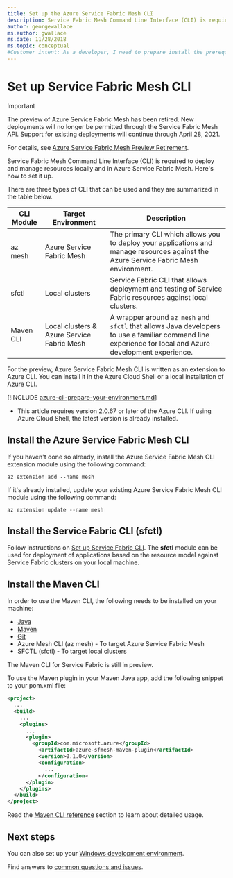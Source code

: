 ```yaml
---
title: Set up the Azure Service Fabric Mesh CLI 
description: Service Fabric Mesh Command Line Interface (CLI) is required to deploy and manage resources locally and in Azure Service Fabric Mesh. Here's how to set it up.
author: georgewallace
ms.author: gwallace
ms.date: 11/28/2018
ms.topic: conceptual
#Customer intent: As a developer, I need to prepare install the prerequisites to enable deployment to service fabric mesh.
---
```


# Set up Service Fabric Mesh CLI

> [!IMPORTANT]
> The preview of Azure Service Fabric Mesh has been retired. New deployments will no longer be permitted through the Service Fabric Mesh API. Support for existing deployments will continue through April 28, 2021.
> 
> For details, see [Azure Service Fabric Mesh Preview Retirement](https://azure.microsoft.com/updates/azure-service-fabric-mesh-preview-retirement/).

Service Fabric Mesh Command Line Interface (CLI) is required to deploy and manage resources locally and in Azure Service Fabric Mesh. Here's how to set it up.

There are three types of CLI that can be used and they are summarized in the table below.

| CLI Module | Target Environment |  Description | 
|---|---|---|
| az mesh | Azure Service Fabric Mesh | The primary CLI which allows you to deploy your applications and manage resources against the Azure Service Fabric Mesh environment. 
| sfctl | Local clusters | Service Fabric CLI that allows deployment and testing of Service Fabric resources against local clusters.  
| Maven CLI | Local clusters & Azure Service Fabric Mesh | A wrapper around `az mesh` and `sfctl` that allows Java developers to use a familiar command line experience for local and Azure development experience.  

For the preview, Azure Service Fabric Mesh CLI is written as an extension to Azure CLI. You can install it in the Azure Cloud Shell or a local installation of Azure CLI. 

[!INCLUDE [azure-cli-prepare-your-environment.md](../../includes/azure-cli-prepare-your-environment.md)]

- This article requires version 2.0.67 or later of the Azure CLI. If using Azure Cloud Shell, the latest version is already installed.

## Install the Azure Service Fabric Mesh CLI

If you haven't done so already, install the Azure Service Fabric Mesh CLI extension module using the following command: 
 
```azurecli-interactive
az extension add --name mesh
```

If it's already installed, update your existing Azure Service Fabric Mesh CLI module using the following command:

```azurecli-interactive
az extension update --name mesh
```

## Install the Service Fabric CLI (sfctl) 

Follow instructions on [Set up Service Fabric CLI](../service-fabric/service-fabric-cli.md). The **sfctl** module can be used for deployment of applications based on the resource model against Service Fabric clusters on your local machine. 

## Install the Maven CLI 

In order to use the Maven CLI, the following needs to be installed on your machine: 

* [Java](https://www.azul.com/downloads/zulu/)
* [Maven](https://maven.apache.org/download.cgi)
* [Git](https://git-scm.com/book/en/v2/Getting-Started-Installing-Git)
* Azure Mesh CLI (az mesh) - To target Azure Service Fabric Mesh 
* SFCTL (sfctl) - To target local clusters 

The Maven CLI for Service Fabric is still in preview. 

To use the Maven plugin in your Maven Java app, add the following snippet to your pom.xml file:

```XML
<project>
  ...
  <build>
    ...
    <plugins>
      ...
      <plugin>
        <groupId>com.microsoft.azure</groupId>
          <artifactId>azure-sfmesh-maven-plugin</artifactId>
          <version>0.1.0</version>
          <configuration>
            ...
          </configuration>
      </plugin>
    </plugins>
  </build>
</project>
```

Read the [Maven CLI reference](service-fabric-mesh-reference-maven.md) section to learn about detailed usage.

## Next steps

You can also set up your [Windows development environment](service-fabric-mesh-howto-setup-developer-environment-sdk.md).

Find answers to [common questions and issues](service-fabric-mesh-faq.md).

[azure-cli-install]: /cli/azure/install-azure-cli
